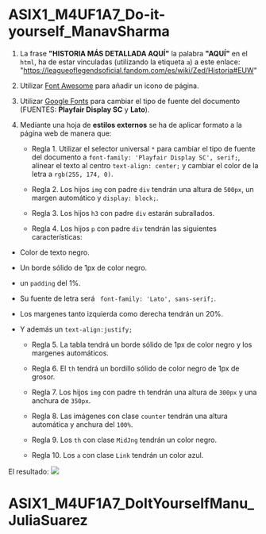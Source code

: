 # ASIX1_M4UF1A7_Do-it-yourself_ManavSharma

1. La frase **"HISTORIA MÁS DETALLADA AQUÍ"** la palabra **"AQUÍ"** en el `html`, ha de estar vinculadas (utilizando la etiqueta `a`) a este enlace: "https://leagueoflegendsoficial.fandom.com/es/wiki/Zed/Historia#EUW"

2. Utilizar [Font Awesome](https://fontawesome.com/) para añadir un icono de página.

3. Utilizar [Google Fonts](https://fonts.google.com/) para cambiar el tipo de fuente del documento (FUENTES: **Playfair Display SC** y **Lato**).

4. Mediante una hoja de **estilos externos** se ha de aplicar formato a la página web de manera que:

    * Regla 1. Utilizar el selector universal `*` para cambiar el tipo de fuente del documento a `font-family: 'Playfair Display SC', serif;`, alinear el texto al centro `text-align: center;` y cambiar el color de la letra a `rgb(255, 174, 0)`.

    * Regla 2. Los hijos `img` con padre `div` tendrán una altura de `500px`, un margen automático y `display: block;`.

    * Regla 3. Los hijos `h3` con padre `div` estarán subrallados.

    * Regla 4. Los hijos `p` con padre `div` tendrán las siguientes características:
* Color de texto negro.
* Un borde sólido de 1px de color negro.
* un `padding` del 1%.
* Su fuente de letra será ` font-family: 'Lato', sans-serif;`.
* Los margenes tanto izquierda como derecha tendrán un 20%.
* Y además un `text-align:justify;`
    
    * Regla 5. La tabla tendrá un borde sólido de 1px de color negro y los margenes automáticos.

    * Regla 6. El `th` tendrá un bordillo sólido de color negro de 1px de grosor.
    
    * Regla 7. Los hijos `img` con padre `th` tendrán una altura de `300px` y una anchura de `350px`.

    * Regla 8. Las imágenes con clase `counter` tendrán una altura automática y anchura del `100%`.

    * Regla 9. Los `th` con clase `MidJng` tendrán un color negro.

    * Regla 10. Los `a` con clase `Link` tendrán un color azul.

El resultado:
![](RESULTADO_FINAL.png)
    

# ASIX1_M4UF1A7_DoItYourselfManu_JuliaSuarez
